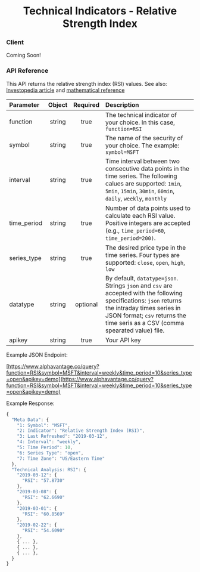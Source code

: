 <center>
  <h1>Technical Indicators - Relative Strength Index</h1>
</center>

<!-- tabs:start -->

### **Client**

Coming Soon!

### **API Reference**

This API returns the relative strength index (RSI) values. See also: [Investopedia article](https://www.investopedia.com/articles/active-trading/042114/overbought-or-oversold-use-relative-strength-index-find-out.asp) and [mathematical reference](https://www.investopedia.com/articles/active-trading/042114/overbought-or-oversold-use-relative-strength-index-find-out.asp)

| Parameter       | Object  | Required  | Description |
| :---            | :---:   | :---:     | :---        |
| function        | string  | true      | The technical indicator of your choice. In this case, `function=RSI` |
| symbol          | string  | true      | The name of the security of your choice. The example: `symbol=MSFT` |
| interval        | string  | true      | Time interval between two consecutive data points in the time series. The following calues are supported: `1min`, `5min`, `15min`, `30min`, `60min`, `daily`, `weekly`, `monthly` |
| time\_period    | string  | true  | Number of data points used to calculate each RSI value. Positive integers are accepted (e.g., `time_period=60`, `time_period=200)`. |
| series\_type    | string  | true | The desired price type in the time series. Four types are supported: `close`, `open`, `high`, `low` |
| datatype        | string  | optional  | By default, `datatype=json`. Strings `json` and `csv` are accepted with the following specifications: `json` returns the intraday times series in JSON format; `csv` returns the time seris as a CSV (comma spearated value) file. |
| apikey          | string  | true      | Your API key | 

Example JSON Endpoint:  


[https://www.alphavantage.co/query?function=RSI&symbol=MSFT&interval=weekly&time_period=10&series_type=open&apikey=demo](https://www.alphavantage.co/query?function=RSI&symbol=MSFT&interval=weekly&time_period=10&series_type=open&apikey=demo)


Example Response:  

```javascript
{
  "Meta Data": {
    "1: Symbol": "MSFT",
    "2: Indicator": "Relative Strength Index (RSI)",
    "3: Last Refreshed": "2019-03-12",
    "4: Interval": "weekly",
    "5: Time Period": 10,
    "6: Series Type": "open",
    "7: Time Zone": "US/Eastern Time"
  },
  "Technical Analysis: RSI": {
    "2019-03-12": {
      "RSI": "57.8730"
    },
    "2019-03-08": {
      "RSI": "62.6690"
    },
    "2019-03-01": {
      "RSI": "60.8569"
    },
    "2019-02-22": {
      "RSI": "54.6090"
    },
    { ... },
    { ... },
    { ... },
  }
}
```

<!-- tabs:end -->
